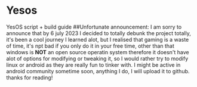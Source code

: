 # Yesos
YesOS script + build guide
##Unfortunate announcement:
I am sorry to announce that by 6 july 2023 I decided to totally debunk the project totally, it's been a cool journey I learned alot, but I realised that gaming is a waste of time, it's npt bad if you only do it in your free time, other than that windows is **NOT** an open source operatin system therefore it doesn't have alot of options for modifying or tweaking it, so I would rather try to modify linux or android as they are really fun to tinker with. I might be active in android community sometime soon, anything I do, I will upload it to github.
thanks for reading!
